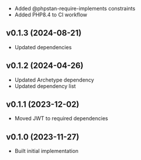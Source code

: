 * Added @phpstan-require-implements constraints
* Added PHP8.4 to CI workflow

## v0.1.3 (2024-08-21)
* Updated dependencies

## v0.1.2 (2024-04-26)
* Updated Archetype dependency
* Updated dependency list

## v0.1.1 (2023-12-02)
* Moved JWT to required dependencies

## v0.1.0 (2023-11-27)
* Built initial implementation
